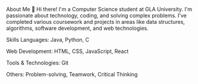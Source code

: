 About Me
👋 Hi there! I'm a  Computer Science student at GLA University. I'm passionate about technology, coding, and solving complex problems. I've completed various coursework and projects in areas like data structures, algorithms, software development, and web technologies.

Skills
Languages: Java, Python, C

Web Development: HTML, CSS, JavaScript, React

Tools & Technologies: Git

Others: Problem-solving, Teamwork, Critical Thinking
